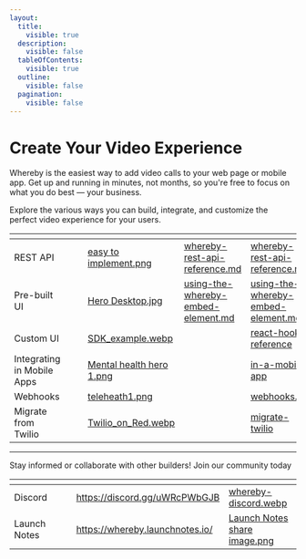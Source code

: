 ```yaml
---
layout:
  title:
    visible: true
  description:
    visible: false
  tableOfContents:
    visible: true
  outline:
    visible: false
  pagination:
    visible: false
---
```


# Create Your Video Experience

Whereby is the easiest way to add video calls to your web page or mobile app. Get up and running in minutes, not months, so you're free to focus on what you do best — your business.

Explore the various ways you can build, integrate, and customize the perfect video experience for your users.

<table data-view="cards"><thead><tr><th></th><th data-hidden></th><th data-hidden></th><th data-hidden data-card-cover data-type="files"></th><th data-hidden data-type="content-ref"></th><th data-hidden data-card-target data-type="content-ref"></th></tr></thead><tbody><tr><td>REST API</td><td></td><td></td><td><a href=".gitbook/assets/easy to implement.png">easy to implement.png</a></td><td><a href="reference/whereby-rest-api-reference.md">whereby-rest-api-reference.md</a></td><td><a href="reference/whereby-rest-api-reference.md">whereby-rest-api-reference.md</a></td></tr><tr><td>Pre-built UI</td><td></td><td></td><td><a href=".gitbook/assets/Hero Desktop.jpg">Hero Desktop.jpg</a></td><td><a href="reference/using-the-whereby-embed-element.md">using-the-whereby-embed-element.md</a></td><td><a href="reference/using-the-whereby-embed-element.md">using-the-whereby-embed-element.md</a></td></tr><tr><td>Custom UI</td><td></td><td></td><td><a href=".gitbook/assets/SDK_example.webp">SDK_example.webp</a></td><td></td><td><a href="reference/react-hooks-reference/">react-hooks-reference</a></td></tr><tr><td>Integrating in Mobile Apps</td><td></td><td></td><td><a href=".gitbook/assets/Mental health hero 1.png">Mental health hero 1.png</a></td><td></td><td><a href="whereby-101/create-your-video/in-a-mobile-app/">in-a-mobile-app</a></td></tr><tr><td>Webhooks</td><td></td><td></td><td><a href=".gitbook/assets/teleheath1.png">teleheath1.png</a></td><td></td><td><a href="meeting-content-and-quality/insights-suite-and-api/webhooks.md">webhooks.md</a></td></tr><tr><td>Migrate from Twilio</td><td></td><td></td><td><a href=".gitbook/assets/Twilio_on_Red.webp">Twilio_on_Red.webp</a></td><td></td><td><a href="developer-guides/migration-guides/migrate-twilio/">migrate-twilio</a></td></tr></tbody></table>

***

Stay informed or collaborate with other builders! Join our community today

<table data-card-size="large" data-view="cards"><thead><tr><th></th><th data-hidden></th><th data-hidden></th><th data-hidden data-card-target data-type="content-ref"></th><th data-hidden data-card-cover data-type="files"></th></tr></thead><tbody><tr><td>Discord</td><td></td><td></td><td><a href="https://discord.gg/uWRcPWbGJB">https://discord.gg/uWRcPWbGJB</a></td><td><a href=".gitbook/assets/whereby-discord.webp">whereby-discord.webp</a></td></tr><tr><td>Launch Notes</td><td></td><td></td><td><a href="https://whereby.launchnotes.io/">https://whereby.launchnotes.io/</a></td><td><a href=".gitbook/assets/Launch Notes share image.png">Launch Notes share image.png</a></td></tr></tbody></table>
